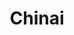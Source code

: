 ---
title: "Chinai"
title_bn: "চিনাই নদী"
description: "Chinai river starts from Khaliyajuri and first stream ends at Surai."
---